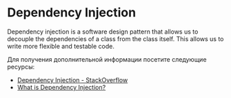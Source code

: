 # Dependency Injection

Dependency injection is a software design pattern that allows us to decouple the dependencies of a class from the class itself. This allows us to write more flexible and testable code.

Для получения дополнительной информации посетите следующие ресурсы:

- [Dependency Injection - StackOverflow](https://stackoverflow.com/questions/130794/what-is-dependency-injection)
- [What is Dependency Injection?](https://www.youtube.com/watch?v=0yc2UANSDiw)
